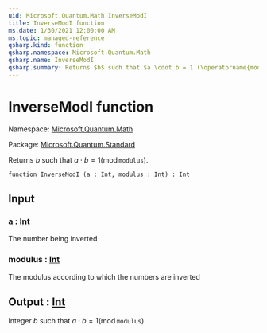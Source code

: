 ```yaml
---
uid: Microsoft.Quantum.Math.InverseModI
title: InverseModI function
ms.date: 1/30/2021 12:00:00 AM
ms.topic: managed-reference
qsharp.kind: function
qsharp.namespace: Microsoft.Quantum.Math
qsharp.name: InverseModI
qsharp.summary: Returns $b$ such that $a \cdot b = 1 (\operatorname{mod} \texttt{modulus})$.
---
```


# InverseModI function

Namespace: [Microsoft.Quantum.Math](xref:Microsoft.Quantum.Math)

Package: [Microsoft.Quantum.Standard](https://nuget.org/packages/Microsoft.Quantum.Standard)


Returns $b$ such that $a \cdot b = 1 (\operatorname{mod} \texttt{modulus})$.

```qsharp
function InverseModI (a : Int, modulus : Int) : Int
```


## Input

### a : [Int](xref:microsoft.quantum.lang-ref.int)

The number being inverted


### modulus : [Int](xref:microsoft.quantum.lang-ref.int)

The modulus according to which the numbers are inverted



## Output : [Int](xref:microsoft.quantum.lang-ref.int)

Integer $b$ such that $a \cdot b = 1 (\operatorname{mod} \texttt{modulus})$.